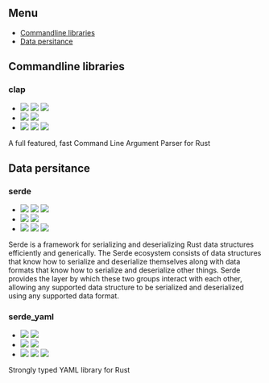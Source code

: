 ## Menu
- [Commandline libraries](commandline-libraries)
- [Data persitance](data-persitance)

## Commandline libraries
### clap
-  [<img src="https://img.shields.io/badge/URL-homepage-navy.svg?style=for-the-badge">](https://clap.rs) [<img src="https://img.shields.io/badge/URL-Crates.IO-navy.svg?style=for-the-badge">](https://crates.io/crates/clap) [<img src="https://img.shields.io/badge/URL-GitHub-navy.svg?style=for-the-badge">](https://github.com/clap-rs/clap)
-  <img src="https://img.shields.io/github/last-commit/clap-rs/clap.svg?style=for-the-badge"> <img src="https://img.shields.io/github/tag/clap-rs/clap.svg?style=for-the-badge">
-  <img src="https://img.shields.io/crates/d/clap.svg?style=for-the-badge"> <img src="https://img.shields.io/crates/dv/clap.svg?style=for-the-badge"> <img src="https://img.shields.io/crates/l/clap.svg?style=for-the-badge">

A full featured, fast Command Line Argument Parser for Rust

## Data persitance
### serde
-  [<img src="https://img.shields.io/badge/URL-homepage-navy.svg?style=for-the-badge">](https://serde.rs/) [<img src="https://img.shields.io/badge/URL-Crates.IO-navy.svg?style=for-the-badge">](https://crates.io/crates/serde) [<img src="https://img.shields.io/badge/URL-GitHub-navy.svg?style=for-the-badge">](https://github.com/serde-rs/serde)
-  <img src="https://img.shields.io/github/last-commit/serde-rs/serde.svg?style=for-the-badge"> <img src="https://img.shields.io/github/tag/serde-rs/serde.svg?style=for-the-badge">
-  <img src="https://img.shields.io/crates/d/serde.svg?style=for-the-badge"> <img src="https://img.shields.io/crates/dv/serde.svg?style=for-the-badge"> <img src="https://img.shields.io/crates/l/serde.svg?style=for-the-badge">

Serde is a framework for serializing and deserializing Rust data structures efficiently and generically.
The Serde ecosystem consists of data structures that know how to serialize and deserialize themselves along with data formats that know how to serialize and deserialize other things. Serde provides the layer by which these two groups interact with each other, allowing any supported data structure to be serialized and deserialized using any supported data format.
### serde_yaml
-  [<img src="https://img.shields.io/badge/URL-Crates.IO-navy.svg?style=for-the-badge">](https://crates.io/crates/serde_yaml) [<img src="https://img.shields.io/badge/URL-GitHub-navy.svg?style=for-the-badge">](https://github.com/dtolnay/serde-yaml)
-  <img src="https://img.shields.io/github/last-commit/dtolnay/serde-yaml.svg?style=for-the-badge"> <img src="https://img.shields.io/github/tag/dtolnay/serde-yaml.svg?style=for-the-badge">
-  <img src="https://img.shields.io/crates/d/serde_yaml.svg?style=for-the-badge"> <img src="https://img.shields.io/crates/dv/serde_yaml.svg?style=for-the-badge"> <img src="https://img.shields.io/crates/l/serde_yaml.svg?style=for-the-badge">

Strongly typed YAML library for Rust
